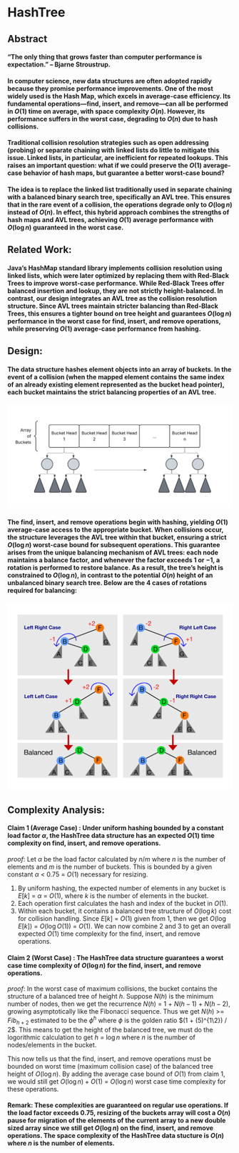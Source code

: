 # HashTree
## Abstract
#### “The only thing that grows faster than computer performance is expectation.” – Bjarne Stroustrup.

#### In computer science, new data structures are often adopted rapidly because they promise performance improvements. One of the most widely used is the Hash Map, which excels in average-case efficiency. Its fundamental operations—find, insert, and remove—can all be performed in $O(1)$ time on average, with space complexity $O(n)$. However, its performance suffers in the worst case, degrading to $O(n)$ due to hash collisions.

#### Traditional collision resolution strategies such as open addressing (probing) or separate chaining with linked lists do little to mitigate this issue. Linked lists, in particular, are inefficient for repeated lookups. This raises an important question: what if we could preserve the $O(1)$ average-case behavior of hash maps, but guarantee a better worst-case bound?

#### The idea is to replace the linked list traditionally used in separate chaining with a balanced binary search tree, specifically an AVL tree. This ensures that in the rare event of a collision, the operations degrade only to $O(\log n)$ instead of $O(n)$. In effect, this hybrid approach combines the strengths of hash maps and AVL trees, achieving $O(1)$ average performance with $O(\log n)$ guaranteed in the worst case.

## Related Work: 
#### Java’s HashMap standard library implements collision resolution using linked lists, which were later optimized by replacing them with Red-Black Trees to improve worst-case performance. While Red-Black Trees offer balanced insertion and lookup, they are not strictly height-balanced. In contrast, our design integrates an AVL tree as the collision resolution structure. Since AVL trees maintain stricter balancing than Red-Black Trees, this ensures a tighter bound on tree height and guarantees $O(\log n)$ performance in the worst case for find, insert, and remove operations, while preserving $O(1)$ average-case performance from hashing.

## Design:
#### The data structure hashes element objects into an array of buckets. In the event of a collision (when the mapped element contains the same index of an already existing element represented as the bucket head pointer), each bucket maintains the strict balancing properties of an AVL tree. 

![](Design.png)

#### The find, insert, and remove operations begin with hashing, yielding $O(1)$ average-case access to the appropriate bucket. When collisions occur, the structure leverages the AVL tree within that bucket, ensuring a strict $O(\log n)$ worst-case bound for subsequent operations. This guarantee arises from the unique balancing mechanism of AVL trees: each node maintains a balance factor, and whenever the factor exceeds $1$ or $-1$, a rotation is performed to restore balance. As a result, the tree’s height is constrained to $O(\log n)$, in contrast to the potential $O(n)$ height of an unbalanced binary search tree. Below are the 4 cases of rotations required for balancing: 

![](Rotation4.png)

## Complexity Analysis: 
#### Claim 1 (Average Case) : Under uniform hashing bounded by a constant load factor $\alpha$, the HashTree data structure has an expected $O(1)$ time complexity on find, insert, and remove operations.

$proof:$ Let $\alpha$ be the load factor calculated by $n/m$ where $n$ is the number of elements and $m$ is the number of buckets. This is bounded by a given constant $\alpha$ < $0.75$ = $O(1)$ necessary for resizing.
1. By uniform hashing, the expected number of elements in any bucket is $E[k]$ = $\alpha$ = $O(1)$, where $k$ is the number of elements in the bucket.
2. Each operation first calculates the hash and index of the bucket in $O(1)$.
3. Within each bucket, it contains a balanced tree structure of $O(\log k)$ cost for collision handling. Since $E[k]$ = $O(1)$ given from 1, then we get $O(\log E[k])$ = $O(\log O(1))$ = $O(1)$. 
We can now combine 2 and 3 to get an overall expected $O(1)$ time complexity for the find, insert, and remove operations.

#### Claim 2 (Worst Case) : The HashTree data structure guarantees a worst case time complexity of $O(\log n)$ for the find, insert, and remove operations.

$proof:$ In the worst case of maximum collisions, the bucket contains the structure of a balanced tree of height $h$. Suppose $N(h)$ is the minimum number of nodes, then we get the recurrence $N(h)$ = 1 + $N(h - 1)$ + $N(h - 2)$, growing asymptotically like the Fibonacci sequence. Thus we get $N(h)$ >= $Fib_{h + 2}$ estimated to be the $\phi^{h}$ where $\phi$ is the golden ratio $(1 + (5)^{1\2}) / 2$. This means to get the height of the balanced tree, we must do the logorithmic calculation to get $h$ = $\log n$ where $n$ is the number of nodes/elements in the bucket.

This now tells us that the find, insert, and remove operations must be bounded on worst time (maximum collision case) of the balanced tree height of $O(\log n)$. By adding the average case bound of $O(1)$ from claim 1, we would still get $O(\log n) + O(1)$ = $O(\log n)$ worst case time complexity for these operations.

#### Remark: These complexities are guaranteed on regular use operations. If the load factor exceeds 0.75, resizing of the buckets array will cost a $O(n)$ pause for migration of the elements of the current array to a new double sized array since we still get $O(\log n)$ on the find, insert, and remove operations. The space complexity of the HashTree data stucture is $O(n)$ where $n$ is the number of elements.



